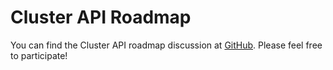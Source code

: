 # Cluster API Roadmap

You can find the Cluster API roadmap discussion at [GitHub](https://github.com/kubernetes-sigs/cluster-api/discussions/5556). Please feel free to participate!
